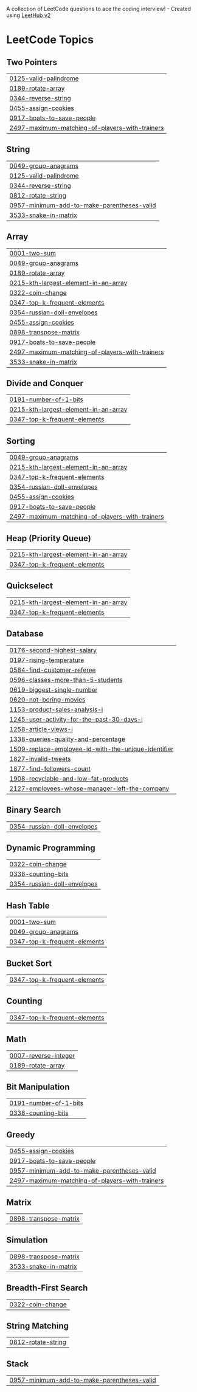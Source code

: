 A collection of LeetCode questions to ace the coding interview! - Created using [LeetHub v2](https://github.com/arunbhardwaj/LeetHub-2.0)
<!---LeetCode Topics Start-->
# LeetCode Topics
## Two Pointers
|  |
| ------- |
| [0125-valid-palindrome](https://github.com/UttamKumar25/leetcode/tree/master/0125-valid-palindrome) |
| [0189-rotate-array](https://github.com/UttamKumar25/leetcode/tree/master/0189-rotate-array) |
| [0344-reverse-string](https://github.com/UttamKumar25/leetcode/tree/master/0344-reverse-string) |
| [0455-assign-cookies](https://github.com/UttamKumar25/leetcode/tree/master/0455-assign-cookies) |
| [0917-boats-to-save-people](https://github.com/UttamKumar25/leetcode/tree/master/0917-boats-to-save-people) |
| [2497-maximum-matching-of-players-with-trainers](https://github.com/UttamKumar25/leetcode/tree/master/2497-maximum-matching-of-players-with-trainers) |
## String
|  |
| ------- |
| [0049-group-anagrams](https://github.com/UttamKumar25/leetcode/tree/master/0049-group-anagrams) |
| [0125-valid-palindrome](https://github.com/UttamKumar25/leetcode/tree/master/0125-valid-palindrome) |
| [0344-reverse-string](https://github.com/UttamKumar25/leetcode/tree/master/0344-reverse-string) |
| [0812-rotate-string](https://github.com/UttamKumar25/leetcode/tree/master/0812-rotate-string) |
| [0957-minimum-add-to-make-parentheses-valid](https://github.com/UttamKumar25/leetcode/tree/master/0957-minimum-add-to-make-parentheses-valid) |
| [3533-snake-in-matrix](https://github.com/UttamKumar25/leetcode/tree/master/3533-snake-in-matrix) |
## Array
|  |
| ------- |
| [0001-two-sum](https://github.com/UttamKumar25/leetcode/tree/master/0001-two-sum) |
| [0049-group-anagrams](https://github.com/UttamKumar25/leetcode/tree/master/0049-group-anagrams) |
| [0189-rotate-array](https://github.com/UttamKumar25/leetcode/tree/master/0189-rotate-array) |
| [0215-kth-largest-element-in-an-array](https://github.com/UttamKumar25/leetcode/tree/master/0215-kth-largest-element-in-an-array) |
| [0322-coin-change](https://github.com/UttamKumar25/leetcode/tree/master/0322-coin-change) |
| [0347-top-k-frequent-elements](https://github.com/UttamKumar25/leetcode/tree/master/0347-top-k-frequent-elements) |
| [0354-russian-doll-envelopes](https://github.com/UttamKumar25/leetcode/tree/master/0354-russian-doll-envelopes) |
| [0455-assign-cookies](https://github.com/UttamKumar25/leetcode/tree/master/0455-assign-cookies) |
| [0898-transpose-matrix](https://github.com/UttamKumar25/leetcode/tree/master/0898-transpose-matrix) |
| [0917-boats-to-save-people](https://github.com/UttamKumar25/leetcode/tree/master/0917-boats-to-save-people) |
| [2497-maximum-matching-of-players-with-trainers](https://github.com/UttamKumar25/leetcode/tree/master/2497-maximum-matching-of-players-with-trainers) |
| [3533-snake-in-matrix](https://github.com/UttamKumar25/leetcode/tree/master/3533-snake-in-matrix) |
## Divide and Conquer
|  |
| ------- |
| [0191-number-of-1-bits](https://github.com/UttamKumar25/leetcode/tree/master/0191-number-of-1-bits) |
| [0215-kth-largest-element-in-an-array](https://github.com/UttamKumar25/leetcode/tree/master/0215-kth-largest-element-in-an-array) |
| [0347-top-k-frequent-elements](https://github.com/UttamKumar25/leetcode/tree/master/0347-top-k-frequent-elements) |
## Sorting
|  |
| ------- |
| [0049-group-anagrams](https://github.com/UttamKumar25/leetcode/tree/master/0049-group-anagrams) |
| [0215-kth-largest-element-in-an-array](https://github.com/UttamKumar25/leetcode/tree/master/0215-kth-largest-element-in-an-array) |
| [0347-top-k-frequent-elements](https://github.com/UttamKumar25/leetcode/tree/master/0347-top-k-frequent-elements) |
| [0354-russian-doll-envelopes](https://github.com/UttamKumar25/leetcode/tree/master/0354-russian-doll-envelopes) |
| [0455-assign-cookies](https://github.com/UttamKumar25/leetcode/tree/master/0455-assign-cookies) |
| [0917-boats-to-save-people](https://github.com/UttamKumar25/leetcode/tree/master/0917-boats-to-save-people) |
| [2497-maximum-matching-of-players-with-trainers](https://github.com/UttamKumar25/leetcode/tree/master/2497-maximum-matching-of-players-with-trainers) |
## Heap (Priority Queue)
|  |
| ------- |
| [0215-kth-largest-element-in-an-array](https://github.com/UttamKumar25/leetcode/tree/master/0215-kth-largest-element-in-an-array) |
| [0347-top-k-frequent-elements](https://github.com/UttamKumar25/leetcode/tree/master/0347-top-k-frequent-elements) |
## Quickselect
|  |
| ------- |
| [0215-kth-largest-element-in-an-array](https://github.com/UttamKumar25/leetcode/tree/master/0215-kth-largest-element-in-an-array) |
| [0347-top-k-frequent-elements](https://github.com/UttamKumar25/leetcode/tree/master/0347-top-k-frequent-elements) |
## Database
|  |
| ------- |
| [0176-second-highest-salary](https://github.com/UttamKumar25/leetcode/tree/master/0176-second-highest-salary) |
| [0197-rising-temperature](https://github.com/UttamKumar25/leetcode/tree/master/0197-rising-temperature) |
| [0584-find-customer-referee](https://github.com/UttamKumar25/leetcode/tree/master/0584-find-customer-referee) |
| [0596-classes-more-than-5-students](https://github.com/UttamKumar25/leetcode/tree/master/0596-classes-more-than-5-students) |
| [0619-biggest-single-number](https://github.com/UttamKumar25/leetcode/tree/master/0619-biggest-single-number) |
| [0620-not-boring-movies](https://github.com/UttamKumar25/leetcode/tree/master/0620-not-boring-movies) |
| [1153-product-sales-analysis-i](https://github.com/UttamKumar25/leetcode/tree/master/1153-product-sales-analysis-i) |
| [1245-user-activity-for-the-past-30-days-i](https://github.com/UttamKumar25/leetcode/tree/master/1245-user-activity-for-the-past-30-days-i) |
| [1258-article-views-i](https://github.com/UttamKumar25/leetcode/tree/master/1258-article-views-i) |
| [1338-queries-quality-and-percentage](https://github.com/UttamKumar25/leetcode/tree/master/1338-queries-quality-and-percentage) |
| [1509-replace-employee-id-with-the-unique-identifier](https://github.com/UttamKumar25/leetcode/tree/master/1509-replace-employee-id-with-the-unique-identifier) |
| [1827-invalid-tweets](https://github.com/UttamKumar25/leetcode/tree/master/1827-invalid-tweets) |
| [1877-find-followers-count](https://github.com/UttamKumar25/leetcode/tree/master/1877-find-followers-count) |
| [1908-recyclable-and-low-fat-products](https://github.com/UttamKumar25/leetcode/tree/master/1908-recyclable-and-low-fat-products) |
| [2127-employees-whose-manager-left-the-company](https://github.com/UttamKumar25/leetcode/tree/master/2127-employees-whose-manager-left-the-company) |
## Binary Search
|  |
| ------- |
| [0354-russian-doll-envelopes](https://github.com/UttamKumar25/leetcode/tree/master/0354-russian-doll-envelopes) |
## Dynamic Programming
|  |
| ------- |
| [0322-coin-change](https://github.com/UttamKumar25/leetcode/tree/master/0322-coin-change) |
| [0338-counting-bits](https://github.com/UttamKumar25/leetcode/tree/master/0338-counting-bits) |
| [0354-russian-doll-envelopes](https://github.com/UttamKumar25/leetcode/tree/master/0354-russian-doll-envelopes) |
## Hash Table
|  |
| ------- |
| [0001-two-sum](https://github.com/UttamKumar25/leetcode/tree/master/0001-two-sum) |
| [0049-group-anagrams](https://github.com/UttamKumar25/leetcode/tree/master/0049-group-anagrams) |
| [0347-top-k-frequent-elements](https://github.com/UttamKumar25/leetcode/tree/master/0347-top-k-frequent-elements) |
## Bucket Sort
|  |
| ------- |
| [0347-top-k-frequent-elements](https://github.com/UttamKumar25/leetcode/tree/master/0347-top-k-frequent-elements) |
## Counting
|  |
| ------- |
| [0347-top-k-frequent-elements](https://github.com/UttamKumar25/leetcode/tree/master/0347-top-k-frequent-elements) |
## Math
|  |
| ------- |
| [0007-reverse-integer](https://github.com/UttamKumar25/leetcode/tree/master/0007-reverse-integer) |
| [0189-rotate-array](https://github.com/UttamKumar25/leetcode/tree/master/0189-rotate-array) |
## Bit Manipulation
|  |
| ------- |
| [0191-number-of-1-bits](https://github.com/UttamKumar25/leetcode/tree/master/0191-number-of-1-bits) |
| [0338-counting-bits](https://github.com/UttamKumar25/leetcode/tree/master/0338-counting-bits) |
## Greedy
|  |
| ------- |
| [0455-assign-cookies](https://github.com/UttamKumar25/leetcode/tree/master/0455-assign-cookies) |
| [0917-boats-to-save-people](https://github.com/UttamKumar25/leetcode/tree/master/0917-boats-to-save-people) |
| [0957-minimum-add-to-make-parentheses-valid](https://github.com/UttamKumar25/leetcode/tree/master/0957-minimum-add-to-make-parentheses-valid) |
| [2497-maximum-matching-of-players-with-trainers](https://github.com/UttamKumar25/leetcode/tree/master/2497-maximum-matching-of-players-with-trainers) |
## Matrix
|  |
| ------- |
| [0898-transpose-matrix](https://github.com/UttamKumar25/leetcode/tree/master/0898-transpose-matrix) |
## Simulation
|  |
| ------- |
| [0898-transpose-matrix](https://github.com/UttamKumar25/leetcode/tree/master/0898-transpose-matrix) |
| [3533-snake-in-matrix](https://github.com/UttamKumar25/leetcode/tree/master/3533-snake-in-matrix) |
## Breadth-First Search
|  |
| ------- |
| [0322-coin-change](https://github.com/UttamKumar25/leetcode/tree/master/0322-coin-change) |
## String Matching
|  |
| ------- |
| [0812-rotate-string](https://github.com/UttamKumar25/leetcode/tree/master/0812-rotate-string) |
## Stack
|  |
| ------- |
| [0957-minimum-add-to-make-parentheses-valid](https://github.com/UttamKumar25/leetcode/tree/master/0957-minimum-add-to-make-parentheses-valid) |
<!---LeetCode Topics End-->